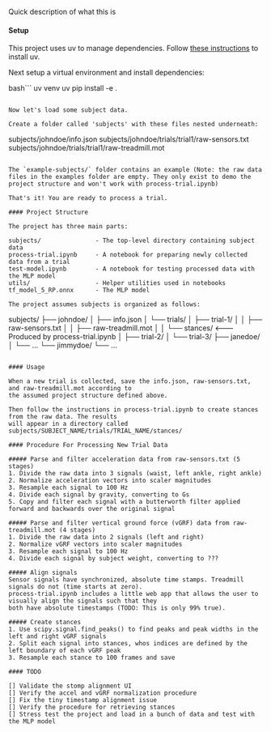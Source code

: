 Quick description of what this is

#### Setup

This project uses uv to manage dependencies. Follow [these instructions](https://docs.astral.sh/uv/getting-started/installation/) to install uv.

Next setup a virtual environment and install dependencies:

bash```
uv venv
uv pip install -e .
```

Now let's load some subject data.

Create a folder called 'subjects' with these files nested underneath:

```
subjects/johndoe/info.json
subjects/johndoe/trials/trial1/raw-sensors.txt
subjects/johndoe/trials/trial1/raw-treadmill.mot
```

The `example-subjects/` folder contains an example (Note: the raw data files in the examples folder are empty. They only exist to demo the project structure and won't work with process-trial.ipynb)

That's it! You are ready to process a trial.

#### Project Structure

The project has three main parts:

subjects/               - The top-level directory containing subject data
process-trial.ipynb     - A notebook for preparing newly collected data from a trial
test-model.ipynb        - A notebook for testing processed data with the MLP model
utils/                  - Helper utilities used in notebooks
tf_model_5_RP.onnx      - The MLP model

The project assumes subjects is organized as follows:

```
subjects/
        ├── johndoe/
        │   ├── info.json
        │   └── trials/
        │       ├── trial-1/
        │       │   ├── raw-sensors.txt
        │       │   ├── raw-treadmill.mot
        │       │   └── stances/   <--- Produced by process-trial.ipynb
        │       ├── trial-2/
        │       └── trial-3/
        ├── janedoe/
        │   └── ...
        └── jimmydoe/
            └── ...
```

#### Usage

When a new trial is collected, save the info.json, raw-sensors.txt, and raw-treadmill.mot according to
the assumed project structure defined above.

Then follow the instructions in process-trial.ipynb to create stances from the raw data. The results
will appear in a directory called subjects/SUBJECT_NAME/trials/TRIAL_NAME/stances/

#### Procedure For Processing New Trial Data

##### Parse and filter acceleration data from raw-sensors.txt (5 stages)
1. Divide the raw data into 3 signals (waist, left ankle, right ankle)
2. Normalize acceleration vectors into scaler magnitudes
3. Resample each signal to 100 Hz
4. Divide each signal by gravity, converting to Gs
5. Copy and filter each signal with a butterworth filter applied forward and backwards over the original signal

##### Parse and filter vertical ground force (vGRF) data from raw-treadmill.mot (4 stages)
1. Divide the raw data into 2 signals (left and right)
2. Normalize vGRF vectors into scaler magnitudes
3. Resample each signal to 100 Hz
4. Divide each signal by subject weight, converting to ???

##### Align signals
Sensor signals have synchronized, absolute time stamps. Treadmill signals do not (time starts at zero).
process-trial.ipynb includes a little web app that allows the user to visually align the signals such that they
both have absolute timestamps (TODO: This is only 99% true).

##### Create stances
1. Use scipy.signal.find_peaks() to find peaks and peak widths in the left and right vGRF signals
2. Split each signal into stances, whos indices are defined by the left boundary of each vGRF peak
3. Resample each stance to 100 frames and save

#### TODO

[] Validate the stomp alignment UI
[] Verify the accel and vGRF normalization procedure
[] Fix the tiny timestamp alignment issue
[] Verify the procedure for retrieving stances
[] Stress test the project and load in a bunch of data and test with the MLP model
